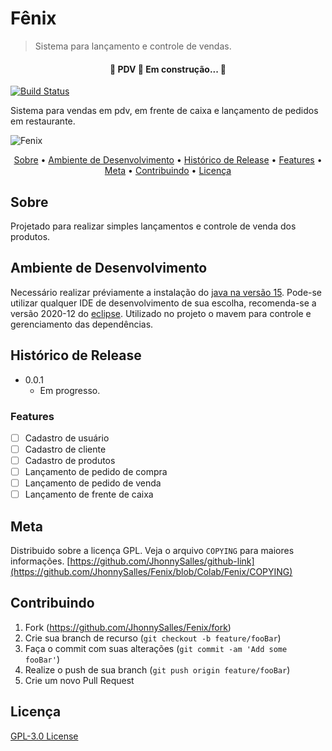 # Fênix
> Sistema para lançamento e controle de vendas.

<h4 align="center"> 
	🚧  PDV 🚀 Em construção...  🚧
</h4>

[![Build Status][travis-image]][travis-url]

Sistema para vendas em pdv, em frente de caixa e lançamento de pedidos em restaurante.

![Fenix](https://user-images.githubusercontent.com/43912638/99855765-4dfcbe00-2b66-11eb-95c2-25636275a009.png)

<p align="center">
 <a href="#Sobre">Sobre</a> •
 <a href="#Ambiente-de-Desenvolvimento">Ambiente de Desenvolvimento</a> • 
 <a href="#Histórico-de-Release">Histórico de Release</a> • 
 <a href="#Features">Features</a> • 
 <a href="#Meta">Meta</a> • 
 <a href="#Contribuindo">Contribuindo</a> • 
 <a href="#Licença">Licença</a>
</p>

## Sobre

Projetado para realizar simples lançamentos e controle de venda dos produtos.

## Ambiente de Desenvolvimento

Necessário realizar préviamente a instalação do [java na versão 15](https://www.java.com/pt-BR/).
Pode-se utilizar qualquer IDE de desenvolvimento de sua escolha, recomenda-se a versão 2020-12 do [eclipse](https://www.eclipse.org/downloads/).
Utilizado no projeto o mavem para controle e gerenciamento das dependências.

## Histórico de Release

* 0.0.1
    * Em progresso.

### Features

- [ ] Cadastro de usuário
- [ ] Cadastro de cliente
- [ ] Cadastro de produtos
- [ ] Lançamento de pedido de compra
- [ ] Lançamento de pedido de venda
- [ ] Lançamento de frente de caixa

## Meta

Distribuido sobre a licença GPL. Veja o arquivo ``COPYING`` para maiores informações.
[https://github.com/JhonnySalles/github-link](https://github.com/JhonnySalles/Fenix/blob/Colab/Fenix/COPYING)

## Contribuindo

1. Fork (<https://github.com/JhonnySalles/Fenix/fork>)
2. Crie sua branch de recurso (`git checkout -b feature/fooBar`)
3. Faça o commit com suas alterações (`git commit -am 'Add some fooBar'`)
4. Realize o push de sua branch (`git push origin feature/fooBar`)
5. Crie um novo Pull Request

<!-- Markdown link & img dfn's -->

[travis-image]: https://img.shields.io/travis/dbader/node-datadog-metrics/master.svg?style=flat-square
[travis-url]: https://travis-ci.org/dbader/node-datadog-metrics
[wiki]: https://github.com/yourname/Fenix/wiki

## Licença

[GPL-3.0 License](https://github.com/JhonnySalles/Fenix/blob/master/COPYING)
